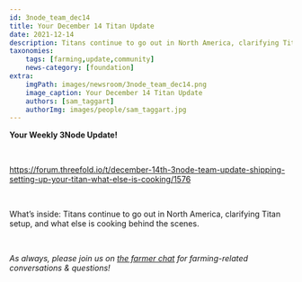 ```yaml
---
id: 3node_team_dec14
title: Your December 14 Titan Update
date: 2021-12-14
description: Titans continue to go out in North America, clarifying Titan setup, and what else is cooking behind the scenes.
taxonomies:
    tags: [farming,update,community]
    news-category: [foundation]
extra: 
    imgPath: images/newsroom/3node_team_dec14.png
    image_caption: Your December 14 Titan Update
    authors: [sam_taggart]
    authorImg: images/people/sam_taggart.jpg
---
```


**Your Weekly 3Node Update!**

<br/>

https://forum.threefold.io/t/december-14th-3node-team-update-shipping-setting-up-your-titan-what-else-is-cooking/1576

<br/>

What’s inside: Titans continue to go out in North America, clarifying Titan setup, and what else is cooking behind the scenes.

<br/>

*As always, please join us on [the farmer chat](https://t.me/threefoldfarmers) for farming-related conversations & questions!*